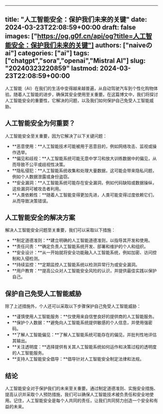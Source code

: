 
---
title: "人工智能安全：保护我们未来的关键"
date: 2024-03-23T22:08:59+00:00
draft: false
images: ["https://og.g0f.cn/api/og?title=人工智能安全：保护我们未来的关键"]
authors: ["naiveのai"]
categories: ["ai"]
tags: ["chatgpt","sora","openai","Mistral AI"]
slug: "20240323220859"
lastmod: 2024-03-23T22:08:59+00:00
---
人工智能（AI）在我们的生活中变得越来越普遍，从自动驾驶汽车到个性化购物体验。随着人工智能的进步，确保其安全使用至关重要。在这篇博文中，我们将探讨人工智能安全的重要性，它解决的问题，以及我们如何保护自己免受人工智能威胁。

## 人工智能安全为何重要？

人工智能安全至关重要，因为它解决了以下关键问题：

* **恶意使用：**人工智能技术可能被用于恶意目的，例如网络攻击、监视或操作选举。
* **偏见和歧视：**人工智能系统可能无意中学习和放大训练数据中的偏见，从而导致不公平或歧视性决策。
* **隐私侵犯：**人工智能系统收集和处理大量数据，这可能会带来隐私问题，例如个人数据泄露或身份盗窃。
* **安全漏洞：**人工智能系统可能存在安全漏洞，例如代码缺陷或数据操纵，这些漏洞可被攻击者利用。
* **人类依赖性：**随着人工智能变得更加先进，人类可能变得过度依赖它们，从而导致决策错误。

## 人工智能安全的解决方案

解决人工智能安全问题至关重要，我们可以采取以下措施：

* **制定道德准则：**建立明确的人工智能道德准则，以指导其开发和使用。
* **责任问责：**确定负责人工智能系统开发、部署和维护的个人和组织。
* **安全设计：**从一开始就将安全功能融入人工智能系统，例如加密、访问控制和入侵检测。
* **持续监控：**定期监控人工智能系统以检测异常行为或安全漏洞。
* **用户教育：**提高公众对人工智能安全风险的认识，并提供最佳实践以保护自己。

## 保护自己免受人工智能威胁

除了上述措施外，个人还可以采取以下步骤保护自己免受人工智能威胁：

* **谨慎使用人工智能服务：**仅使用来自信誉良好的提供商的人工智能服务。
* **保护个人数据：**避免向人工智能系统提供敏感的个人信息，并使用强密码。
* **了解人工智能偏见：**了解人工智能系统可能存在的偏见，并批判性地评估其输出。
* **关注透明度：**选择提供有关其人工智能系统如何运作和决策过程的透明度的人工智能服务。
* **支持人工智能安全倡导：**倡导针对人工智能安全制定法律和法规。

## 结论

人工智能安全对于保护我们的未来至关重要。通过制定道德准则、实施安全措施、提高认识并采取个人预防措施，我们可以确保人工智能技术被负责任和安全地使用。记住，人工智能安全是每个人共同的责任，让我们共同努力创造一个安全和有益的未来。